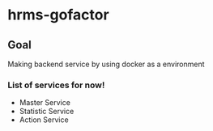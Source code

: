 # hrms-gofactor

## Goal
Making backend service by using docker as a environment

### List of services for now!
- Master Service
- Statistic Service
- Action Service

